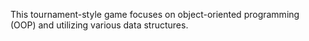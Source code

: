 This tournament-style game focuses on object-oriented programming (OOP) and utilizing various data structures.
